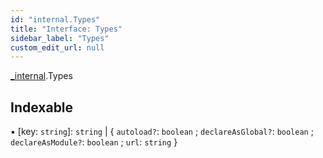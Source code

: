 ```yaml
---
id: "internal.Types"
title: "Interface: Types"
sidebar_label: "Types"
custom_edit_url: null
---
```


[_internal](../modules/internal.md).Types

## Indexable

▪ [key: `string`]: `string` \| { `autoload?`: `boolean` ; `declareAsGlobal?`: `boolean` ; `declareAsModule?`: `boolean` ; `url`: `string`  }
